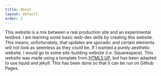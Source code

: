 ```yaml
---
title: About
layout: default
order: 2
---
```

This website is a mix between a real production site and an experimental testbed. I am learning some basic web-dev skills by creating this website. This means, unfortunately, that updates are sporadic and certain elements will not look as seemless as they could be. If I wanted a purely aesthetic website, I would go to some site-building website (i.e. Squarespace).
This website was made using a template from [HTML5 UP](http://html5up.net), but has been adapted to use liquid and jekyll. This has been done so that it can be run on Github Pages. 
